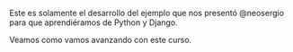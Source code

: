 Este es solamente el desarrollo del ejemplo que nos presentó @neosergio para que aprendiéramos de Python y Django.

Veamos como vamos avanzando con este curso.
